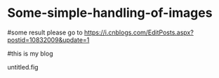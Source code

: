 # Some-simple-handling-of-images

#some result please go to https://i.cnblogs.com/EditPosts.aspx?postid=10832009&update=1

#this is my blog

untitled.fig 
